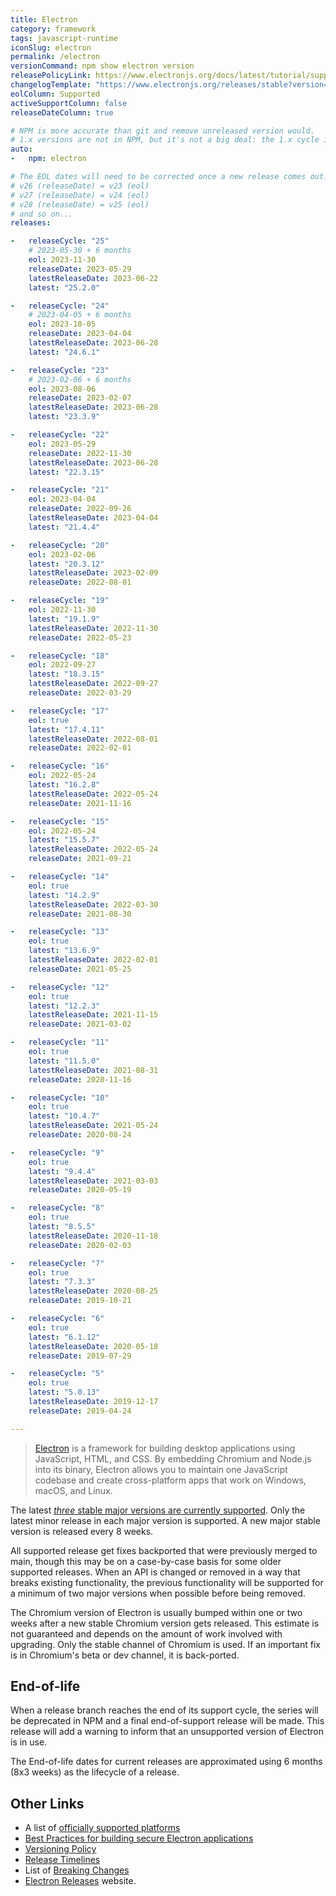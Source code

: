 ```yaml
---
title: Electron
category: framework
tags: javascript-runtime
iconSlug: electron
permalink: /electron
versionCommand: npm show electron version
releasePolicyLink: https://www.electronjs.org/docs/latest/tutorial/support
changelogTemplate: "https://www.electronjs.org/releases/stable?version={{'__LATEST__'|split:'.'|first}}#__LATEST__"
eolColumn: Supported
activeSupportColumn: false
releaseDateColumn: true

# NPM is more accurate than git and remove unreleased version would.
# 1.x versions are not in NPM, but it's not a big deal: the 1.x cycle is not displayed on this page.
auto:
-   npm: electron

# The EOL dates will need to be corrected once a new release comes out.
# v26 (releaseDate) = v23 (eol)
# v27 (releaseDate) = v24 (eol)
# v28 (releaseDate) = v25 (eol)
# and so on...
releases:

-   releaseCycle: "25"
    # 2023-05-30 + 6 months
    eol: 2023-11-30
    releaseDate: 2023-05-29
    latestReleaseDate: 2023-06-22
    latest: "25.2.0"

-   releaseCycle: "24"
    # 2023-04-05 + 6 months
    eol: 2023-10-05
    releaseDate: 2023-04-04
    latestReleaseDate: 2023-06-28
    latest: "24.6.1"

-   releaseCycle: "23"
    # 2023-02-06 + 6 months
    eol: 2023-08-06
    releaseDate: 2023-02-07
    latestReleaseDate: 2023-06-28
    latest: "23.3.9"

-   releaseCycle: "22"
    eol: 2023-05-29
    releaseDate: 2022-11-30
    latestReleaseDate: 2023-06-28
    latest: "22.3.15"

-   releaseCycle: "21"
    eol: 2023-04-04
    releaseDate: 2022-09-26
    latestReleaseDate: 2023-04-04
    latest: "21.4.4"

-   releaseCycle: "20"
    eol: 2023-02-06
    latest: "20.3.12"
    latestReleaseDate: 2023-02-09
    releaseDate: 2022-08-01

-   releaseCycle: "19"
    eol: 2022-11-30
    latest: "19.1.9"
    latestReleaseDate: 2022-11-30
    releaseDate: 2022-05-23

-   releaseCycle: "18"
    eol: 2022-09-27
    latest: "18.3.15"
    latestReleaseDate: 2022-09-27
    releaseDate: 2022-03-29

-   releaseCycle: "17"
    eol: true
    latest: "17.4.11"
    latestReleaseDate: 2022-08-01
    releaseDate: 2022-02-01

-   releaseCycle: "16"
    eol: 2022-05-24
    latest: "16.2.8"
    latestReleaseDate: 2022-05-24
    releaseDate: 2021-11-16

-   releaseCycle: "15"
    eol: 2022-05-24
    latest: "15.5.7"
    latestReleaseDate: 2022-05-24
    releaseDate: 2021-09-21

-   releaseCycle: "14"
    eol: true
    latest: "14.2.9"
    latestReleaseDate: 2022-03-30
    releaseDate: 2021-08-30

-   releaseCycle: "13"
    eol: true
    latest: "13.6.9"
    latestReleaseDate: 2022-02-01
    releaseDate: 2021-05-25

-   releaseCycle: "12"
    eol: true
    latest: "12.2.3"
    latestReleaseDate: 2021-11-15
    releaseDate: 2021-03-02

-   releaseCycle: "11"
    eol: true
    latest: "11.5.0"
    latestReleaseDate: 2021-08-31
    releaseDate: 2020-11-16

-   releaseCycle: "10"
    eol: true
    latest: "10.4.7"
    latestReleaseDate: 2021-05-24
    releaseDate: 2020-08-24

-   releaseCycle: "9"
    eol: true
    latest: "9.4.4"
    latestReleaseDate: 2021-03-03
    releaseDate: 2020-05-19

-   releaseCycle: "8"
    eol: true
    latest: "8.5.5"
    latestReleaseDate: 2020-11-18
    releaseDate: 2020-02-03

-   releaseCycle: "7"
    eol: true
    latest: "7.3.3"
    latestReleaseDate: 2020-08-25
    releaseDate: 2019-10-21

-   releaseCycle: "6"
    eol: true
    latest: "6.1.12"
    latestReleaseDate: 2020-05-18
    releaseDate: 2019-07-29

-   releaseCycle: "5"
    eol: true
    latest: "5.0.13"
    latestReleaseDate: 2019-12-17
    releaseDate: 2019-04-24

---
```


> [Electron](https://www.electronjs.org/) is a framework for building desktop applications using
> JavaScript, HTML, and CSS. By embedding Chromium and Node.js into its binary, Electron allows you
> to maintain one JavaScript codebase and create cross-platform apps that work on Windows, macOS,
> and Linux.

The latest [_three_ stable major versions are currently supported](https://www.electronjs.org/blog/8-week-cadence).
Only the latest minor release in each major version is supported. A new major stable version is
released every 8 weeks.

All supported release get fixes backported that were previously merged to main, though this may be
on a case-by-case basis for some older supported releases. When an API is changed or removed in a
way that breaks existing functionality, the previous functionality will be supported for a minimum
of two major versions when possible before being removed.

The Chromium version of Electron is usually bumped within one or two weeks after a new stable
Chromium version gets released. This estimate is not guaranteed and depends on the amount of work
involved with upgrading. Only the stable channel of Chromium is used. If an important fix is in
Chromium's beta or dev channel, it is back-ported.

## End-of-life

When a release branch reaches the end of its support cycle, the series will be deprecated in NPM and
a final end-of-support release will be made. This release will add a warning to inform that an
unsupported version of Electron is in use.

The End-of-life dates for current releases are approximated using 6 months (8x3 weeks) as the
lifecycle of a release.

## Other Links

- A list of [officially supported platforms](https://www.electronjs.org/docs/latest/tutorial/support#supported-platforms)
- [Best Practices for building secure Electron applications](https://www.electronjs.org/docs/latest/)
- [Versioning Policy](https://www.electronjs.org/docs/latest/tutorial/electron-versioning)
- [Release Timelines](https://www.electronjs.org/docs/latest/tutorial/electron-timelines)
- List of [Breaking Changes](https://www.electronjs.org/docs/latest/breaking-changes)
- [Electron Releases](https://releases.electronjs.org/) website.
